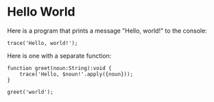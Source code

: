 # Hello World

Here is a program that prints a message "Hello, world!" to the console:

```
trace('Hello, world!');
```

Here is one with a separate function:

```
function greet(noun:String):void {
	trace('Hello, $noun!'.apply({noun}));
}

greet('world');
```